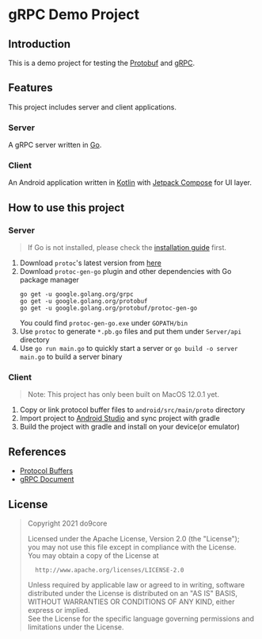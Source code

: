 # gRPC Demo Project

## Introduction

This is a demo project for testing the [Protobuf](https://developers.google.com/protocol-buffers/docs/overview) and [gRPC](https://www.grpc.io).

## Features

This project includes server and client applications.

### Server

A gRPC server written in [Go](https://go.dev/).

### Client

An Android application written in [Kotlin](https://kotlinlang.org) with [Jetpack Compose](https://developer.android.com/jetpack/compose) for UI layer.

## How to use this project

### Server

> If Go is not installed, please check the [installation guide](https://go.dev/doc/install) first.

1. Download `protoc`'s latest version from [here](https://github.com/protocolbuffers/protobuf/releases)
2. Download `protoc-gen-go` plugin and other dependencies with Go package manager
    ```
    go get -u google.golang.org/grpc
    go get -u google.golang.org/protobuf
    go get -u google.golang.org/protobuf/protoc-gen-go
    ```
    You could find `protoc-gen-go.exe` under `GOPATH/bin`
3. Use `protoc` to generate `*.pb.go` files and put them under `Server/api` directory
4. Use `go run main.go` to quickly start a server or `go build -o server main.go` to build a server binary

### Client

> Note: This project has only been built on MacOS 12.0.1 yet.

1. Copy or link protocol buffer files to `android/src/main/proto` directory
2. Import project to [Android Studio](https://developer.android.com/studio/projects/android-studio) and sync project with gradle
3. Build the project with gradle and install on your device(or emulator)

## References

* [Protocol Buffers](https://developers.google.com/protocol-buffers/docs/overview)
* [gRPC Document](https://www.grpc.io/docs/)

## License

>    Copyright 2021 do9core
>
>   Licensed under the Apache License, Version 2.0 (the "License");  
>   you may not use this file except in compliance with the License.  
>   You may obtain a copy of the License at  
>
>       http://www.apache.org/licenses/LICENSE-2.0
>
>   Unless required by applicable law or agreed to in writing, software  
>   distributed under the License is distributed on an "AS IS" BASIS,  
>   WITHOUT WARRANTIES OR CONDITIONS OF ANY KIND, either express or implied.  
>   See the License for the specific language governing permissions and  
>   limitations under the License.  
